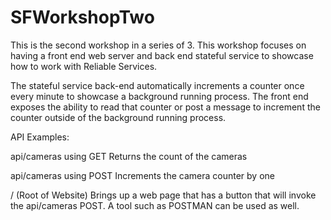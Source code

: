 # SFWorkshopTwo
This is the second workshop in a series of 3. This workshop focuses on having a front end web server and back end stateful service to showcase how to work with Reliable Services.

The stateful service back-end automatically increments a counter once every minute to showcase a background running process. The front end exposes the ability to read that counter or post a message to increment the counter outside of the background running process.

API Examples:

api/cameras using GET     Returns the count of the cameras

api/cameras using POST    Increments the camera counter by one

/ (Root of Website)       Brings up a web page that has a button that will invoke the api/cameras POST. A tool such as POSTMAN can be used as well.

